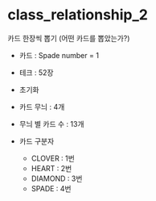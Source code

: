 # class_relationship_2

카드 한장씩 뽑기 (어떤 카드를 뽑았는가?)

* 카드 : Spade number = 1

* 테크 : 52장

* 초기화

* 카드 무늬 : 4개

* 무늬 별 카드 수 : 13개

* 카드 구분자
	
	* CLOVER : 1번
	* HEART : 2번	
	* DIAMOND : 3번	
	* SPADE : 4번